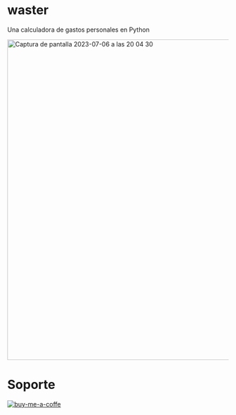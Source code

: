# waster
Una calculadora de gastos personales en Python

<img width="729" alt="Captura de pantalla 2023-07-06 a las 20 04 30" src="https://github.com/afsh4ck/waster/assets/132138425/6c5508e6-1682-4eb7-ab1a-9aab1ecf5d9c">

# Soporte

<a href="https://www.buymeacoffee.com/afsh4ck" rel="nofollow"><img width="250" align="left">
![buy-me-a-coffe](https://github.com/user-attachments/assets/8c8f9e81-334e-469e-b25e-29888cfc9fcc)
</a>

